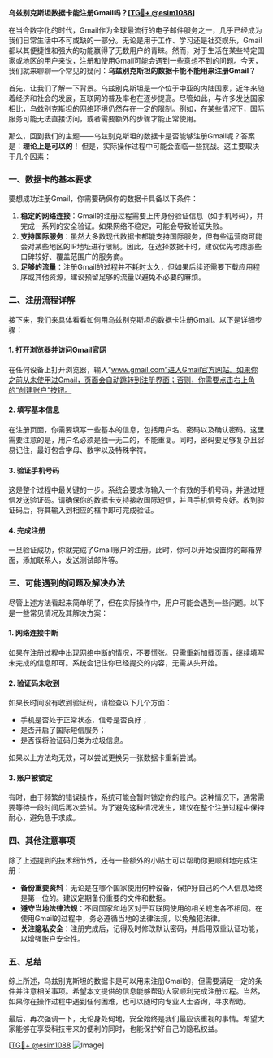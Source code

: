 **乌兹别克斯坦数据卡能注册Gmail吗？[[TG💪+ @esim1088](https://t.me/s/esim1088)]**

在当今数字化的时代，Gmail作为全球最流行的电子邮件服务之一，几乎已经成为我们日常生活中不可或缺的一部分。无论是用于工作、学习还是社交娱乐，Gmail都以其便捷性和强大的功能赢得了无数用户的青睐。然而，对于生活在某些特定国家或地区的用户来说，注册和使用Gmail可能会遇到一些意想不到的问题。今天，我们就来聊聊一个常见的疑问：**乌兹别克斯坦的数据卡能不能用来注册Gmail？**

首先，让我们了解一下背景。乌兹别克斯坦是一个位于中亚的内陆国家，近年来随着经济和社会的发展，互联网的普及率也在逐步提高。尽管如此，与许多发达国家相比，乌兹别克斯坦的网络环境仍然存在一定的限制。例如，在某些情况下，国际服务可能无法直接访问，或者需要额外的步骤才能正常使用。

那么，回到我们的主题——乌兹别克斯坦的数据卡是否能够注册Gmail呢？答案是：**理论上是可以的！** 但是，实际操作过程中可能会面临一些挑战。这主要取决于几个因素：

### 一、数据卡的基本要求

要想成功注册Gmail，你需要确保你的数据卡具备以下条件：
1. **稳定的网络连接**：Gmail的注册过程需要上传身份验证信息（如手机号码），并完成一系列的安全验证。如果网络不稳定，可能会导致验证失败。
2. **支持国际服务**：虽然大多数现代数据卡都能支持国际服务，但有些运营商可能会对某些地区的IP地址进行限制。因此，在选择数据卡时，建议优先考虑那些口碑较好、覆盖范围广的服务商。
3. **足够的流量**：注册Gmail的过程并不耗时太久，但如果后续还需要下载应用程序或其他资源，建议预留足够的流量以避免不必要的麻烦。

### 二、注册流程详解

接下来，我们来具体看看如何用乌兹别克斯坦的数据卡注册Gmail。以下是详细步骤：

#### 1. 打开浏览器并访问Gmail官网

在任何设备上打开浏览器，输入“www.gmail.com”进入Gmail官方网站。如果你之前从未使用过Gmail，页面会自动跳转到注册界面；否则，你需要点击右上角的“创建账户”按钮。

#### 2. 填写基本信息

在注册页面，你需要填写一些基本的信息，包括用户名、密码以及确认密码。这里需要注意的是，用户名必须是独一无二的，不能重复。同时，密码要足够复杂且容易记住，最好包含字母、数字以及特殊字符。

#### 3. 验证手机号码

这是整个过程中最关键的一步。系统会要求你输入一个有效的手机号码，并通过短信发送验证码。请确保你的数据卡支持接收国际短信，并且手机信号良好。收到验证码后，将其输入到相应的框中即可完成验证。

#### 4. 完成注册

一旦验证成功，你就完成了Gmail账户的注册。此时，你可以开始设置你的邮箱界面，添加联系人，发送测试邮件等。

### 三、可能遇到的问题及解决办法

尽管上述方法看起来简单明了，但在实际操作中，用户可能会遇到一些问题。以下是一些常见情况及其解决方案：

#### 1. 网络连接中断

如果在注册过程中出现网络中断的情况，不要慌张。只需重新加载页面，继续填写未完成的信息即可。系统会记住你已经提交的内容，无需从头开始。

#### 2. 验证码未收到

如果长时间没有收到验证码，请检查以下几个方面：
- 手机是否处于正常状态，信号是否良好；
- 是否开启了国际短信服务；
- 是否误将验证码归类为垃圾信息。

如果以上方法均无效，可以尝试更换另一张数据卡重新尝试。

#### 3. 账户被锁定

有时，由于频繁的错误操作，系统可能会暂时锁定你的账户。这种情况下，通常需要等待一段时间后再次尝试。为了避免这种情况发生，建议在整个注册过程中保持耐心，避免急于求成。

### 四、其他注意事项

除了上述提到的技术细节外，还有一些额外的小贴士可以帮助你更顺利地完成注册：

- **备份重要资料**：无论是在哪个国家使用何种设备，保护好自己的个人信息始终是第一位的。建议定期备份重要的文件和数据。
- **遵守当地法律法规**：不同国家和地区对于互联网使用的相关规定各不相同。在使用Gmail的过程中，务必遵循当地的法律法规，以免触犯法律。
- **关注隐私安全**：注册完成后，记得及时修改默认密码，并启用双重认证功能，以增强账户安全性。

### 五、总结

综上所述，乌兹别克斯坦的数据卡是可以用来注册Gmail的，但需要满足一定的条件并注意相关事项。希望本文提供的信息能够帮助大家顺利完成注册过程。当然，如果你在操作过程中遇到任何困难，也可以随时向专业人士咨询，寻求帮助。

最后，再次强调一下，无论身处何地，安全始终是我们最应该重视的事情。希望大家能够在享受科技带来的便利的同时，也能保护好自己的隐私权益。

[[TG💪+ @esim1088](https://t.me/s/esim1088) ![Image](https://i.postimg.cc/4NQfJmqS/Snipaste-2025-05-13-00-14-12.png)]